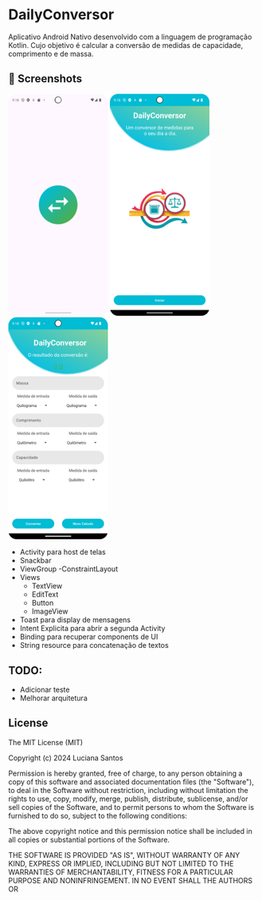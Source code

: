 # DailyConversor

Aplicativo Android Nativo desenvolvido com a linguagem de programação Kotlin. Cujo objetivo é calcular a conversão de medidas de capacidade, comprimento e de massa.

## :camera_flash: Screenshots

<img src="https://github.com/Luciana2202/DailyConversor/blob/master/dailyconversor_tela1.png" width=200/>              <img src="https://github.com/Luciana2202/DailyConversor/blob/master/dailyconversor_tela2.png" width=200/>           <img src="https://github.com/Luciana2202/DailyConversor/blob/master/dailyconversor_tela3.png" width=200/>


* Activity para host de telas
* Snackbar
* ViewGroup
    -ConstraintLayout
* Views
    - TextView
    - EditText
    - Button
    - ImageView
* Toast para display de mensagens
* Intent Explicita para abrir a segunda Activity
* Binding para recuperar components de UI
* String resource para concatenação de textos

## TODO:

* Adicionar teste
* Melhorar arquitetura

## License
The MIT License (MIT)

Copyright (c) 2024 Luciana Santos

Permission is hereby granted, free of charge, to any person obtaining a copy of
this software and associated documentation files (the "Software"), to deal in
the Software without restriction, including without limitation the rights to
use, copy, modify, merge, publish, distribute, sublicense, and/or sell copies of
the Software, and to permit persons to whom the Software is furnished to do so,
subject to the following conditions:

The above copyright notice and this permission notice shall be included in all
copies or substantial portions of the Software.

THE SOFTWARE IS PROVIDED "AS IS", WITHOUT WARRANTY OF ANY KIND, EXPRESS OR
IMPLIED, INCLUDING BUT NOT LIMITED TO THE WARRANTIES OF MERCHANTABILITY, FITNESS
FOR A PARTICULAR PURPOSE AND NONINFRINGEMENT. IN NO EVENT SHALL THE AUTHORS OR
